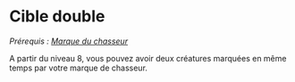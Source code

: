 # Cible double
*Prérequis : [Marque du chasseur](../../1.%20Talent%20de%20base/Marque%20du%20chasseur.md)*

A partir du niveau 8, vous pouvez avoir deux créatures marquées en même temps par votre marque de chasseur.